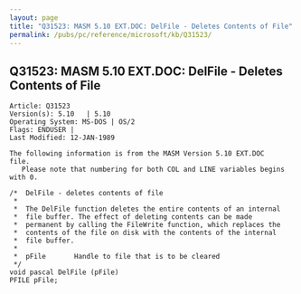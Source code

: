 ```yaml
---
layout: page
title: "Q31523: MASM 5.10 EXT.DOC: DelFile - Deletes Contents of File"
permalink: /pubs/pc/reference/microsoft/kb/Q31523/
---
```


## Q31523: MASM 5.10 EXT.DOC: DelFile - Deletes Contents of File

	Article: Q31523
	Version(s): 5.10   | 5.10
	Operating System: MS-DOS | OS/2
	Flags: ENDUSER |
	Last Modified: 12-JAN-1989
	
	The following information is from the MASM Version 5.10 EXT.DOC
	file.
	   Please note that numbering for both COL and LINE variables begins
	with 0.
	
	/*  DelFile - deletes contents of file
	 *
	 *  The DelFile function deletes the entire contents of an internal
	 *  file buffer. The effect of deleting contents can be made
	 *  permanent by calling the FileWrite function, which replaces the
	 *  contents of the file on disk with the contents of the internal
	 *  file buffer.
	 *
	 *  pFile       Handle to file that is to be cleared
	 */
	void pascal DelFile (pFile)
	PFILE pFile;
